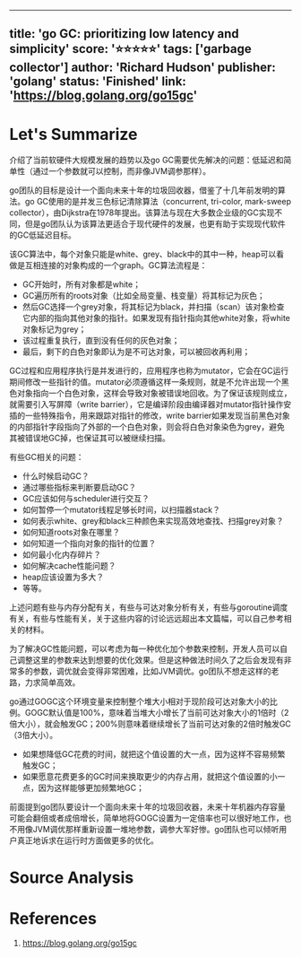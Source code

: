 
---
title: 'go GC: prioritizing low latency and simplicity'
score: '⭐️⭐️⭐️⭐️⭐️'
tags: ['garbage collector']
author: 'Richard Hudson'
publisher: 'golang'
status: 'Finished'
link: 'https://blog.golang.org/go15gc'
---

# Let's Summarize

介绍了当前软硬件大规模发展的趋势以及go GC需要优先解决的问题：低延迟和简单性（通过一个参数就可以控制，而非像JVM调参那样）。

go团队的目标是设计一个面向未来十年的垃圾回收器，借鉴了十几年前发明的算法。go GC使用的是并发三色标记清除算法（concurrent, tri-color, mark-sweep collector），由Dijkstra在1978年提出。该算法与现在大多数企业级的GC实现不同，但是go团队认为该算法更适合于现代硬件的发展，也更有助于实现现代软件的GC低延迟目标。

该GC算法中，每个对象只能是white、grey、black中的其中一种，heap可以看做是互相连接的对象构成的一个graph。GC算法流程是：
- GC开始时，所有对象都是white；
- GC遍历所有的roots对象（比如全局变量、栈变量）将其标记为灰色；
- 然后GC选择一个grey对象，将其标记为black，并扫描（scan）该对象检查它内部的指向其他对象的指针。如果发现有指针指向其他white对象，将white对象标记为grey；
- 该过程重复执行，直到没有任何的灰色对象；
- 最后，剩下的白色对象即认为是不可达对象，可以被回收再利用；

GC过程和应用程序执行是并发进行的，应用程序也称为mutator，它会在GC运行期间修改一些指针的值。mutator必须遵循这样一条规则，就是不允许出现一个黑色对象指向一个白色对象，这样会导致对象被错误地回收。为了保证该规则成立，就需要引入写屏障（write barrier），它是编译阶段由编译器对mutator指针操作安插的一些特殊指令，用来跟踪对指针的修改，write barrier如果发现当前黑色对象的内部指针字段指向了外部的一个白色对象，则会将白色对象染色为grey，避免其被错误地GC掉，也保证其可以被继续扫描。

有些GC相关的问题：
- 什么时候启动GC？
- 通过哪些指标来判断要启动GC？
- GC应该如何与scheduler进行交互？
- 如何暂停一个mutator线程足够长时间，以扫描器stack？
- 如何表示white、grey和black三种颜色来实现高效地查找、扫描grey对象？
- 如何知道roots对象在哪里？
- 如何知道一个指向对象的指针的位置？
- 如何最小化内存碎片？
- 如何解决cache性能问题？
- heap应该设置为多大？
- 等等。

上述问题有些与内存分配有关，有些与可达对象分析有关，有些与goroutine调度有关，有些与性能有关，关于这些内容的讨论远远超出本文篇幅，可以自己参考相关的材料。

为了解决GC性能问题，可以考虑为每一种优化加个参数来控制，开发人员可以自己调整这里的参数来达到想要的优化效果。但是这种做法时间久了之后会发现有非常多的参数，调优就会变得非常困难，比如JVM调优。go团队不想走这样的老路，力求简单高效。

go通过GOGC这个环境变量来控制整个堆大小相对于现阶段可达对象大小的比例。GOGC默认值是100%，意味着当堆大小增长了当前可达对象大小的1倍时（2倍大小），就会触发GC；200%则意味着继续增长了当前可达对象的2倍时触发GC（3倍大小）。
- 如果想降低GC花费的时间，就把这个值设置的大一点，因为这样不容易频繁触发GC；
- 如果愿意花费更多的GC时间来换取更少的内存占用，就把这个值设置的小一点，因为这样能够更加频繁地GC；

前面提到go团队要设计一个面向未来十年的垃圾回收器，未来十年机器内存容量可能会翻倍或者成倍增长，简单地将GOGC设置为一定倍率也可以很好地工作，也不用像JVM调优那样重新设置一堆地参数，调参大军好惨。go团队也可以倾听用户真正地诉求在运行时方面做更多的优化。

# Source Analysis



# References
1. https://blog.golang.org/go15gc
